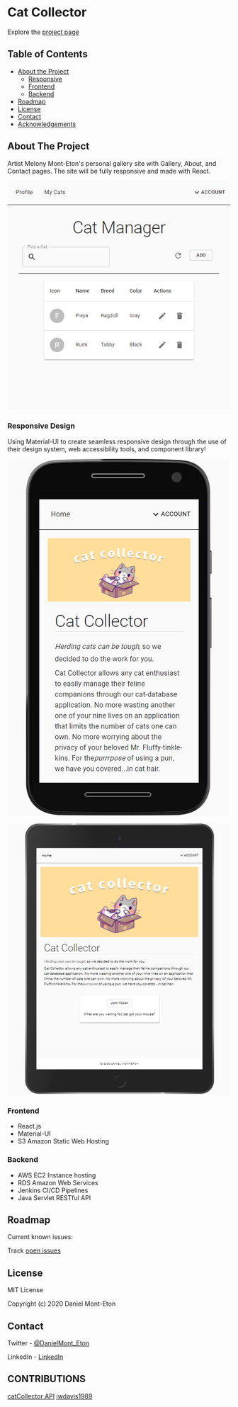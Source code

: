 # Cat Collector

Explore the [project page](https://github.com/dansirdan/revature-cat-app)

## Table of Contents

- [About the Project](#about-the-project)
  - [Responsive ](#responsive-design)
  - [Frontend](#frontend)
  - [Backend](#backend)
- [Roadmap](#roadmap)
- [License](#license)
- [Contact](#contact)
- [Acknowledgements](#acknowledgements)

## About The Project

Artist Melony Mont-Eton's personal gallery site with Gallery, About, and Contact pages. The site will be fully responsive and made with React.

![Project Screenshot](public/images/project-screenshot.PNG)

### Responsive Design

Using Material-UI to create seamless responsive design through the use of their design system, web accessibility tools, and component library!

![Mobile Phone](public/images/project-mobile-responsive.PNG)

![iPad/Tablet](public/images/project-mobile-responsive-tablet.PNG)


### Frontend

- React.js
- Material-UI
- S3 Amazon Static Web Hosting

### Backend

- AWS EC2 Instance hosting
- RDS Amazon Web Services
- Jenkins CI/CD Pipelines
- Java Servlet RESTful API

## Roadmap

Current known issues:

Track [open issues](https://github.com/dansirdan/revature-cat-app/issues)

## License

MIT License

Copyright (c) 2020 Daniel Mont-Eton

## Contact

Twitter - [@DanielMont_Eton](https://twitter.com/DanielMont_Eton)

LinkedIn - [LinkedIn](https://www.linkedin.com/in/daniel-mont-eton-43a81055/)

## CONTRIBUTIONS

[catCollector API](https://github.com/jwdavis1989/catCollector)
[jwdavis1989](https://github.com/jwdavis1989)